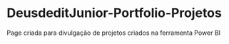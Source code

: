 # DeusdeditJunior-Portfolio-Projetos
 Page criada para divulgação de projetos criados na ferramenta Power BI
